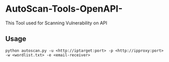 # AutoScan-Tools-OpenAPI-
This Tool used for Scanning Vulnerability on API


## Usage
```
python autoscan.py -u <http://iptarget:port> -p <http://ipproxy:port> -w <wordlist.txt> -e <email-receiver>
```
